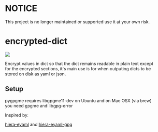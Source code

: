 # NOTICE

This project is no longer maintained or supported use it at your own risk.

# encrypted-dict

![](http://pepy.tech/badge/encrypteddict)

Encrypt values in dict so that the dict remains readable in plain text except for the encrypted sections,
it's main use is for when outputing dicts to be stored on disk as yaml or json.

## Setup

pygpgme requires libgpgme11-dev on Ubuntu and on Mac OSX (via brew) you need gpgme and libgpg-error


Inspired by:

[hiera-eyaml](https://github.com/TomPoulton/hiera-eyaml) and [hiera-eyaml-gpg](https://github.com/sihil/hiera-eyaml-gpg)
